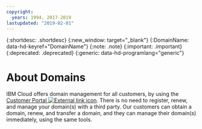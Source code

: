 ```yaml
---
copyright:
  years: 1994, 2017-2019
lastupdated: "2019-02-01"
---
```


{:shortdesc: .shortdesc}
{:new_window: target="_blank"}
{:DomainName: data-hd-keyref="DomainName"}
{:note: .note}
{:important: .important}
{:deprecated: .deprecated}
{:generic: data-hd-programlang="generic"}

# About Domains

IBM Cloud offers domain management for all customers, by using the [Customer Portal ![External link icon](../../icons/launch-glyph.svg "External link icon")](https://{DomainName}/). There is no need to register, renew, and manage your domain(s) with a third party. Our customers can obtain a domain, renew, and transfer a domain, and they can manage their domain(s) immediately, using the same tools.

